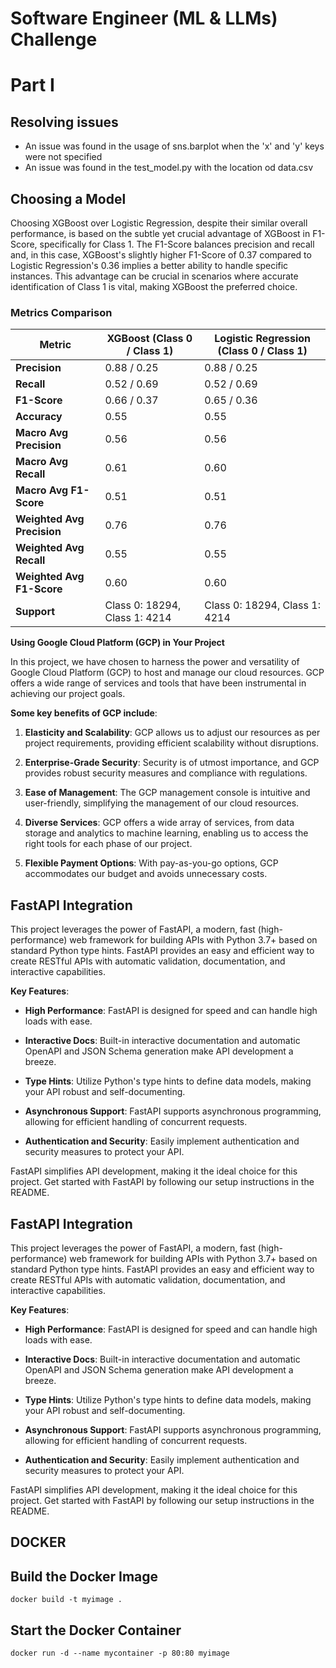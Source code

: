 # Software Engineer (ML & LLMs) Challenge


# Part I

## Resolving issues
- An issue was found in the usage of sns.barplot when the 'x' and 'y' keys were not specified
- An issue was found in the test_model.py with the location od data.csv

## Choosing a Model

Choosing XGBoost over Logistic Regression, despite their similar overall performance, is based on the subtle yet crucial advantage of XGBoost in F1-Score, specifically for Class 1. The F1-Score balances precision and recall and, in this case, XGBoost's slightly higher F1-Score of 0.37 compared to Logistic Regression's 0.36 implies a better ability to handle specific instances. This advantage can be crucial in scenarios where accurate identification of Class 1 is vital, making XGBoost the preferred choice.

### Metrics Comparison

| Metric               | XGBoost (Class 0 / Class 1) | Logistic Regression (Class 0 / Class 1) |
|----------------------|------------------------------|-----------------------------------------|
| **Precision**        | 0.88 / 0.25                  | 0.88 / 0.25                             |
| **Recall**           | 0.52 / 0.69                  | 0.52 / 0.69                             |
| **F1-Score**         | 0.66 / 0.37                  | 0.65 / 0.36                             |
| **Accuracy**         | 0.55                         | 0.55                                    |
| **Macro Avg Precision** | 0.56                     | 0.56                                    |
| **Macro Avg Recall**    | 0.61                     | 0.60                                    |
| **Macro Avg F1-Score**  | 0.51                     | 0.51                                    |
| **Weighted Avg Precision** | 0.76                 | 0.76                                    |
| **Weighted Avg Recall**    | 0.55                 | 0.55                                    |
| **Weighted Avg F1-Score**  | 0.60                 | 0.60                                    |
| **Support**           | Class 0: 18294, Class 1: 4214 | Class 0: 18294, Class 1: 4214         |


**Using Google Cloud Platform (GCP) in Your Project**

In this project, we have chosen to harness the power and versatility of Google Cloud Platform (GCP) to host and manage our cloud resources. GCP offers a wide range of services and tools that have been instrumental in achieving our project goals.

**Some key benefits of GCP include**:

1. **Elasticity and Scalability**: GCP allows us to adjust our resources as per project requirements, providing efficient scalability without disruptions.

2. **Enterprise-Grade Security**: Security is of utmost importance, and GCP provides robust security measures and compliance with regulations.

3. **Ease of Management**: The GCP management console is intuitive and user-friendly, simplifying the management of our cloud resources.

4. **Diverse Services**: GCP offers a wide array of services, from data storage and analytics to machine learning, enabling us to access the right tools for each phase of our project.

5. **Flexible Payment Options**: With pay-as-you-go options, GCP accommodates our budget and avoids unnecessary costs.

## FastAPI Integration

This project leverages the power of FastAPI, a modern, fast (high-performance) web framework for building APIs with Python 3.7+ based on standard Python type hints. FastAPI provides an easy and efficient way to create RESTful APIs with automatic validation, documentation, and interactive capabilities.

**Key Features**:

- **High Performance**: FastAPI is designed for speed and can handle high loads with ease.

- **Interactive Docs**: Built-in interactive documentation and automatic OpenAPI and JSON Schema generation make API development a breeze.

- **Type Hints**: Utilize Python's type hints to define data models, making your API robust and self-documenting.

- **Asynchronous Support**: FastAPI supports asynchronous programming, allowing for efficient handling of concurrent requests.

- **Authentication and Security**: Easily implement authentication and security measures to protect your API.

FastAPI simplifies API development, making it the ideal choice for this project. Get started with FastAPI by following our setup instructions in the README.

## FastAPI Integration

This project leverages the power of FastAPI, a modern, fast (high-performance) web framework for building APIs with Python 3.7+ based on standard Python type hints. FastAPI provides an easy and efficient way to create RESTful APIs with automatic validation, documentation, and interactive capabilities.

**Key Features**:

- **High Performance**: FastAPI is designed for speed and can handle high loads with ease.

- **Interactive Docs**: Built-in interactive documentation and automatic OpenAPI and JSON Schema generation make API development a breeze.

- **Type Hints**: Utilize Python's type hints to define data models, making your API robust and self-documenting.

- **Asynchronous Support**: FastAPI supports asynchronous programming, allowing for efficient handling of concurrent requests.

- **Authentication and Security**: Easily implement authentication and security measures to protect your API.

FastAPI simplifies API development, making it the ideal choice for this project. Get started with FastAPI by following our setup instructions in the README.



## DOCKER

## Build the Docker Image

```
docker build -t myimage .
```

## Start the Docker Container

```
docker run -d --name mycontainer -p 80:80 myimage

```
